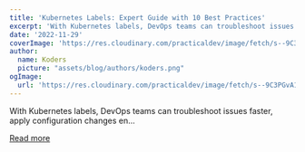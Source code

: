 ```yaml
---
title: 'Kubernetes Labels: Expert Guide with 10 Best Practices'
excerpt: 'With Kubernetes labels, DevOps teams can troubleshoot issues faster, apply configuration changes en...'
date: '2022-11-29'
coverImage: 'https://res.cloudinary.com/practicaldev/image/fetch/s--9C3PGvA1--/c_imagga_scale,f_auto,fl_progressive,h_420,q_auto,w_1000/https://dev-to-uploads.s3.amazonaws.com/uploads/articles/9cxrbkcrq4ls5a0mqfkb.png'
author:
  name: Koders
  picture: "assets/blog/authors/koders.png"
ogImage:
  url: 'https://res.cloudinary.com/practicaldev/image/fetch/s--9C3PGvA1--/c_imagga_scale,f_auto,fl_progressive,h_420,q_auto,w_1000/https://dev-to-uploads.s3.amazonaws.com/uploads/articles/9cxrbkcrq4ls5a0mqfkb.png'
---
```


With Kubernetes labels, DevOps teams can troubleshoot issues faster, apply configuration changes en...

[Read more](https://dev.to/castai/kubernetes-labels-expert-guide-with-10-best-practices-3l03)
